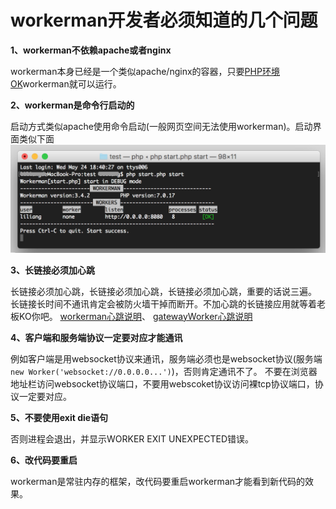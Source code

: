 # workerman开发者必须知道的几个问题
**1、workerman不依赖apache或者nginx**

workerman本身已经是一个类似apache/nginx的容器，只要[PHP环境OK](http://doc.workerman.net/315116)workerman就可以运行。

**2、workerman是命令行启动的**

启动方式类似apache使用命令启动(一般网页空间无法使用workerman)。启动界面类似下面
![](image/screenshot_1495622774534.png)

**3、长链接必须加心跳**

长链接必须加心跳，长链接必须加心跳，长链接必须加心跳，重要的话说三遍。 
长链接长时间不通讯肯定会被防火墙干掉而断开。不加心跳的长链接应用就等着老板KO你吧。
[workerman心跳说明](http://doc.workerman.net/315282)、 [gatewayWorker心跳说明](http://doc2.workerman.net/326139)

**4、客户端和服务端协议一定要对应才能通讯**

例如客户端是用websocket协议来通讯，服务端必须也是websocket协议(服务端```new Worker('websocket://0.0.0.0...')```)，否则肯定通讯不了。 
不要在浏览器地址栏访问websocket协议端口，不要用webscoket协议访问裸tcp协议端口，协议一定要对应。

**5、不要使用exit die语句**

否则进程会退出，并显示WORKER EXIT UNEXPECTED错误。

**6、改代码要重启**

workerman是常驻内存的框架，改代码要重启workerman才能看到新代码的效果。


